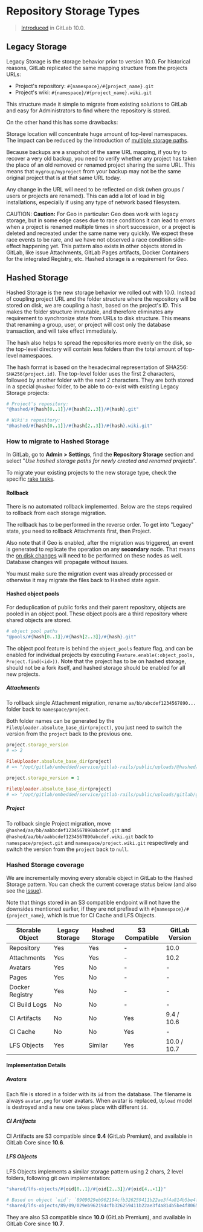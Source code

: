 # Repository Storage Types

> [Introduced][ce-28283] in GitLab 10.0.

## Legacy Storage

Legacy Storage is the storage behavior prior to version 10.0. For historical
reasons, GitLab replicated the same mapping structure from the projects URLs:

- Project's repository: `#{namespace}/#{project_name}.git`
- Project's wiki: `#{namespace}/#{project_name}.wiki.git`

This structure made it simple to migrate from existing solutions to GitLab and
easy for Administrators to find where the repository is stored.

On the other hand this has some drawbacks:

Storage location will concentrate huge amount of top-level namespaces. The
impact can be reduced by the introduction of [multiple storage
paths][storage-paths].

Because backups are a snapshot of the same URL mapping, if you try to recover a
very old backup, you need to verify whether any project has taken the place of
an old removed or renamed project sharing the same URL. This means that
`mygroup/myproject` from your backup may not be the same original project that
is at that same URL today.

Any change in the URL will need to be reflected on disk (when groups / users or
projects are renamed). This can add a lot of load in big installations,
especially if using any type of network based filesystem.

CAUTION: **Caution:**
For Geo in particular: Geo does work with legacy storage, but in some
edge cases due to race conditions it can lead to errors when a project is
renamed multiple times in short succession, or a project is deleted and
recreated under the same name very quickly. We expect these race events to be
rare, and we have not observed a race condition side-effect happening yet.
This pattern also exists in other objects stored in GitLab, like issue
Attachments, GitLab Pages artifacts, Docker Containers for the integrated
Registry, etc. Hashed storage is a requirement for Geo. 

## Hashed Storage

Hashed Storage is the new storage behavior we rolled out with 10.0. Instead
of coupling project URL and the folder structure where the repository will be
stored on disk, we are coupling a hash, based on the project's ID. This makes
the folder structure immutable, and therefore eliminates any requirement to
synchronize state from URLs to disk structure. This means that renaming a group,
user, or project will cost only the database transaction, and will take effect
immediately.

The hash also helps to spread the repositories more evenly on the disk, so the
top-level directory will contain less folders than the total amount of top-level
namespaces.

The hash format is based on the hexadecimal representation of SHA256:
`SHA256(project.id)`. The top-level folder uses the first 2 characters, followed
by another folder with the next 2 characters. They are both stored in a special
`@hashed` folder, to be able to co-exist with existing Legacy Storage projects:

```ruby
# Project's repository:
"@hashed/#{hash[0..1]}/#{hash[2..3]}/#{hash}.git"

# Wiki's repository:
"@hashed/#{hash[0..1]}/#{hash[2..3]}/#{hash}.wiki.git"
```

### How to migrate to Hashed Storage

In GitLab, go to **Admin > Settings**, find the **Repository Storage** section
and select "_Use hashed storage paths for newly created and renamed projects_".

To migrate your existing projects to the new storage type, check the specific
[rake tasks].

[ce-28283]: https://gitlab.com/gitlab-org/gitlab-ce/issues/28283
[rake tasks]: raketasks/storage.md#migrate-existing-projects-to-hashed-storage
[storage-paths]: repository_storage_types.md

#### Rollback

There is no automated rollback implemented. Below are the steps required to rollback
from each storage migration.

The rollback has to be performed in the reverse order. To get into "Legacy" state,
you need to rollback Attachments first, then Project.

Also note that if Geo is enabled, after the migration was triggered, an event is generated
to replicate the operation on any **secondary** node. That means the [on disk changes](#project) will
need to be performed on these nodes as well. Database changes will propagate without issues.

You must make sure the migration event was already processed or otherwise it may migrate
the files back to Hashed state again.

#### Hashed object pools

For deduplication of public forks and their parent repository, objects are pooled
in an object pool. These object pools are a third repository where shared objects
are stored.

```ruby
# object pool paths
"@pools/#{hash[0..1]}/#{hash[2..3]}/#{hash}.git"
```

The object pool feature is behind the `object_pools` feature flag, and can be
enabled for individual projects by executing
`Feature.enable(:object_pools, Project.find(<id>))`. Note that the project has to
be on hashed storage, should not be a fork itself, and hashed storage should be
enabled for all new projects.

##### Attachments

To rollback single Attachment migration, rename `aa/bb/abcdef1234567890...` folder back to `namespace/project`.

Both folder names can be generated by the `FileUploader.absolute_base_dir(project)`, you
just need to switch the version from the `project` back to the previous one.

```ruby
project.storage_version
# => 2

FileUploader.absolute_base_dir(project)
# => "/opt/gitlab/embedded/service/gitlab-rails/public/uploads/@hashed/d4/73/d4735e3a265e16eee03f59718b9b5d03019c07d8b6c51f90da3a666eec13ab35"

project.storage_version = 1

FileUploader.absolute_base_dir(project)
# => "/opt/gitlab/embedded/service/gitlab-rails/public/uploads/gitlab/gitlab-shell-renamed"
```

##### Project

To rollback single Project migration, move `@hashed/aa/bb/aabbcdef1234567890abcdef.git` and `@hashed/aa/bb/aabbcdef1234567890abcdef.wiki.git`
back to `namespace/project.git` and `namespace/project.wiki.git` respectively and switch the version from the `project` back to `null`.

### Hashed Storage coverage

We are incrementally moving every storable object in GitLab to the Hashed
Storage pattern. You can check the current coverage status below (and also see
the [issue](https://gitlab.com/gitlab-com/infrastructure/issues/2821)).

Note that things stored in an S3 compatible endpoint will not have the downsides
mentioned earlier, if they are not prefixed with `#{namespace}/#{project_name}`,
which is true for CI Cache and LFS Objects.

| Storable Object | Legacy Storage | Hashed Storage | S3 Compatible | GitLab Version |
| --------------- | -------------- | -------------- | ------------- | -------------- |
| Repository      | Yes            | Yes            | -             | 10.0           |
| Attachments     | Yes            | Yes            | -             | 10.2           |
| Avatars         | Yes            | No             | -             | -              |
| Pages           | Yes            | No             | -             | -              |
| Docker Registry | Yes            | No             | -             | -              |
| CI Build Logs   | No             | No             | -             | -              |
| CI Artifacts    | No             | No             | Yes           | 9.4 / 10.6     |
| CI Cache        | No             | No             | Yes           | -              |
| LFS Objects     | Yes            | Similar        | Yes           | 10.0 / 10.7    |

#### Implementation Details

##### Avatars

Each file is stored in a folder with its `id` from the database. The filename is always `avatar.png` for user avatars.
When avatar is replaced, `Upload` model is destroyed and a new one takes place with different `id`.

##### CI Artifacts

CI Artifacts are S3 compatible since **9.4** (GitLab Premium), and available in GitLab Core since **10.6**.

##### LFS Objects

LFS Objects implements a similar storage pattern using 2 chars, 2 level folders, following git own implementation:

```ruby
"shared/lfs-objects/#{oid[0..1}/#{oid[2..3]}/#{oid[4..-1]}"

# Based on object `oid`: `8909029eb962194cfb326259411b22ae3f4a814b5be4f80651735aeef9f3229c`, path will be:
"shared/lfs-objects/89/09/029eb962194cfb326259411b22ae3f4a814b5be4f80651735aeef9f3229c"
```

They are also S3 compatible since **10.0** (GitLab Premium), and available in GitLab Core since **10.7**.
